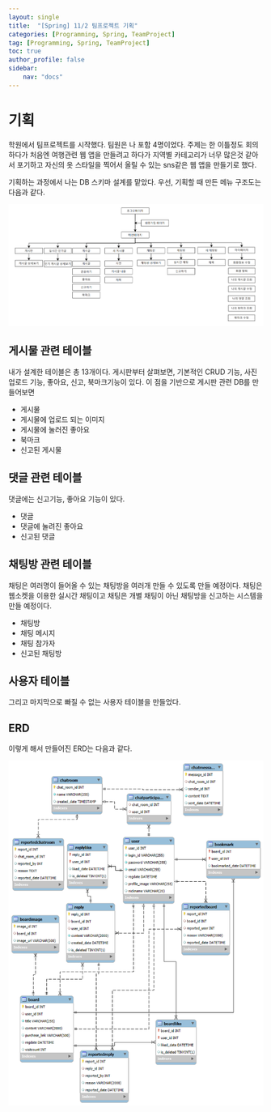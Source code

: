 ```yaml
---
layout: single
title:  "[Spring] 11/2 팀프로젝트 기획"
categories: [Programming, Spring, TeamProject]
tag: [Programming, Spring, TeamProject]
toc: true
author_profile: false
sidebar:
    nav: "docs"
---
```


# 기획

 학원에서 팀프로젝트를 시작했다. 팀원은 나 포함 4명이었다. 주제는 한 이틀정도 회의하다가 처음엔 여행관련 웹 앱을 만들려고 하다가 지역별 카테고리가 너무 많은것 같아서 포기하고 자신의 옷 스타일을 찍어서 올릴 수 있는 sns같은 웹 앱을 만들기로 했다.

기획하는 과정에서 나는 DB 스키마 설계를 맡았다. 우선, 기획할 때 만든 메뉴 구조도는 다음과 같다.

![image-20241102202832704](/images/2024-11-02-팀프로젝트/image-20241102202832704.png)



## 게시물 관련 테이블

내가 설계한 테이블은 총 13개이다. 게시판부터 살펴보면, 기본적인 CRUD 기능, 사진 업로드 기능, 좋아요, 신고, 북마크기능이 있다. 이 점을 기반으로 게시판 관련 DB를 만들어보면

* 게시물
* 게시물에 업로드 되는 이미지
* 게시물에 눌러진 좋아요
* 북마크
* 신고된 게시물



## 댓글 관련 테이블

댓글에는 신고기능, 좋아요 기능이 있다.

* 댓글
* 댓글에 눌려진 좋아요
* 신고된 댓글



## 채팅방 관련 테이블

채팅은 여러명이 들어올 수 있는 채팅방을 여러개 만들 수 있도록 만들 예정이다. 채팅은 웹소켓을 이용한 실시간 채팅이고 채팅은 개별 채팅이 아닌 채팅방을 신고하는 시스템을 만들 예정이다.

* 채팅방
* 채팅 메시지
* 채팅 참가자
* 신고된 채팅방



## 사용자 테이블

그리고 마지막으로 빠질 수 없는 사용자 테이블을 만들었다.



## ERD

이렇게 해서 만들어진 ERD는 다음과 같다.

![image-20241102203650015](/images/2024-11-02-팀프로젝트/image-20241102203650015.png)